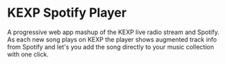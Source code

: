 # KEXP Spotify Player

A progressive web app mashup of the KEXP live radio stream and Spotify. As each new song plays on KEXP the player shows augmented track info from Spotify and let's you add the song directly to your music collection with one click.
